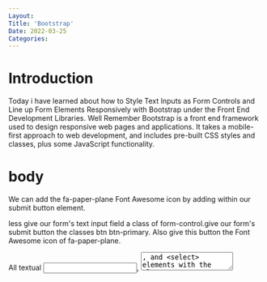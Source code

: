 ```yaml
---
Layout:
Title: 'Bootstrap'
Date: 2022-03-25
Categories:
---
```


# Introduction

Today i have learned about how to Style Text Inputs as Form Controls
and Line up Form Elements Responsively with Bootstrap under the Front End Development Libraries.
Well Remember Bootstrap is a front end framework used to design responsive web pages and applications. It takes a mobile-first approach to web development, and includes pre-built CSS styles and classes, plus some JavaScript functionality.

# body

We can add the fa-paper-plane Font Awesome icon by adding <i class="fa fa-paper-plane"></i> within our submit button element.

less give our form's text input field a class of form-control.give our form's submit button the classes btn btn-primary. Also give this button the Font Awesome icon of fa-paper-plane.

All textual <input>, <textarea>, and <select> elements with the class .form-control have a width of 100%.

<input type="text" class="form-control"placeholder="input text" required>
<button type="submit" class="btn btn-primary"><i class="fa fa-paper-plane">Submit</button>

Now let's get our form input and our submission button on the same line. We'll do this the same way we have previously: by using a div element with the class row, and other div elements within it using the col-xs-\* class.

less nest both our form's text input and submit button within a div with the class row. Nest our form's text input within a div with the class of col-xs-7. Nest our form's submit button in a div with the class col-xs-5.

<div class="row">
<div class="col-xs-7">
<input type="text" class="form-control"placeholder="input text" required>
</div>
<div class="col-xs-5">
<button type="submit" class="btn btn-primary"><i class="fa fa-paper-plane">Submit</button>
</div>
</div>

# conclusion

with more examples and more practice i will understand it better and be used to using bootstrap
as it makes styling our apps easier.
